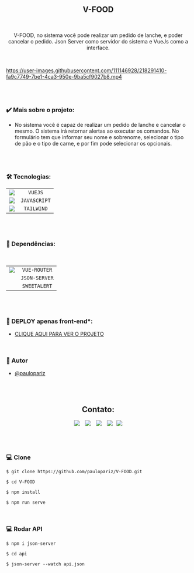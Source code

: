 <h2 align="center">V-FOOD</h2>

<br>

<p align="center">V-FOOD, no sistema você pode realizar um pedido de lanche, e poder cancelar o pedido. Json Server como servidor do sistema e VueJs como a interface. </p>

<br>


https://user-images.githubusercontent.com/111146928/218291410-fa9c7749-7be1-4ca3-950e-9ba5cf9027b8.mp4

<br><br>


### ✔️ Mais sobre o projeto:
- No sistema você é capaz de realizar um pedido de lanche e cancelar o mesmo. O sistema irá retornar alertas ao executar os comandos. No formulário tem que informar seu nome e sobrenome, selecionar o tipo de pão e o tipo de carne, e por fim pode selecionar os opcionais.

<br>
<br>

### 🛠️ Tecnologias: 


|              |                                                   |
| :----------------: | :---------------------------------------------------: |
|   <img src="https://skillicons.dev/icons?i=vue">      |    `VUEJS`   |
|   <img src="https://skillicons.dev/icons?i=js">      |    `JAVASCRIPT`   |
|   <img src="https://skillicons.dev/icons?i=tailwind">      |    `TAILWIND`   |


<br>
<br>

### 🚀 Dependências: 

<br>

|              |                                                   |
| :----------------: | :---------------------------------------------------: |
|   <img src="https://skillicons.dev/icons?i=vue">      |    `VUE-ROUTER`   |
|   <img >      |    `JSON-SERVER`   |
|   <img >      |    `SWEETALERT`   |


<br>
<br>

### 📍 DEPLOY apenas front-end*:
- <a href="https://v-foodd.vercel.app/">CLIQUE AQUI PARA VER O PROJETO</a>

<br>

### 🧠 Autor

- [@paulopariz](https://paulopariz.vercel.app/)

<br><br>

<h2 align="center">Contato:</h2>
<div align="center">

 <a href= "https://api.whatsapp.com/send?phone=5544999575376"><img src="https://img.icons8.com/material-outlined/24/7950F2/whatsapp--v1.png"/></a> <a href="https://www.instagram.com/parizpaulo_/" style="margin-left:10px"><img src="https://img.icons8.com/material-outlined/24/7950F2/instagram-new--v1.png"/></a> <a href="paulopariz01@gmail.com" style="margin-left:10px"><img src="https://img.icons8.com/material-rounded/24/7950F2/filled-message.png"/></a> <a href="https://www.linkedin.com/in/paulopariz/" style="margin-left:10px"><img src="https://img.icons8.com/material-sharp/24/7950F2/linkedin--v1.png"/></a><a href="https://paulopariz.vercel.app/" style="margin-left:10px"><img src="https://img.icons8.com/ios-glyphs/24/7950F2/portfolio.png"/></a>

 </div>

 <br>
 <br>

### 💻 Clone 

````
$ git clone https://github.com/paulopariz/V-FOOD.git
`````
````
$ cd V-FOOD
`````
````
$ npm install
`````
````
$ npm run serve
````

<br>

### 💻 Rodar API

````
$ npm i json-server
`````
````
$ cd api
`````
````
$ json-server --watch api.json
`````




